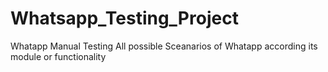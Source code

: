 # Whatsapp_Testing_Project
Whatapp Manual Testing 
All possible Sceanarios of Whatapp according its module or functionality

